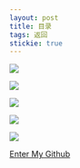 ```yaml
---
layout: post
title: 目录
tags: 返回
stickie: true
---
```


<a href="https://17824909342.github.io/2017-12-23-hello-world11.html"><img src="http://image.baidu.com/search/detail?ct=503316480&z=&tn=baiduimagedetail&ipn=d&word=%E6%9E%97%E5%85%81%E5%84%BF%E5%9B%BE%E7%89%87&step_word=&ie=utf-8&in=&cl=2&lm=-1&st=undefined&hd=undefined&latest=undefined&copyright=undefined&cs=3269968518,1860169131&os=3270280953,2686373731&simid=3497084038,547294245&pn=17&rn=1&di=5530&ln=2020&fr=&fmq=1566210917929_R&fm=&ic=undefined&s=undefined&se=&sme=&tab=0&width=300&height=300&face=undefined&is=0,0&istype=0&ist=&jit=&bdtype=11&spn=0&pi=0&gsm=5&hs=2&objurl=http%3A%2F%2Fwx4.sinaimg.cn%2Fthumb300%2F6d9acbe1ly1g4oz532vytj20qo0f0479.jpg&rpstart=0&rpnum=0&adpicid=0&force=undefined"> </a>

<a href="https://17824909342.github.io/2017-12-23-hello-world22.html"><img src="https://17824909342.github.io/Screenshot_2019-08-19-11-50-37-0327851336.png"></a>

<a href="https://17824909342.github.io/2017-12-23-hello-world33.html"><img src="http://wx4.sinaimg.cn/thumb300/8426f136gy1g5eeam421vj215o0rs45k.jpg"></a> 

<a href="https://17824909342.github.io/2017-12-23-hello-world34.html"><img src="https://timgsa.baidu.com/timg?image&quality=80&size=b9999_10000&sec=1566192165375&di=1bdb0f28782f3412eb69497ae2efef65&imgtype=0&src=http%3A%2F%2Fb-ssl.duitang.com%2Fuploads%2Fitem%2F201503%2F13%2F20150313081624_5LiWk.jpeg"> 
</a>

<a href="https://17824909342.github.io/2017-12-23-hello-world35.html"><img src="https://timgsa.baidu.com/timg?image&quality=80&size=b9999_10000&sec=1566197552261&di=c775f2b7fc8a8cf13ffa1ece62583f18&imgtype=0&src=http%3A%2F%2Fb-ssl.duitang.com%2Fuploads%2Fitem%2F201804%2F29%2F20180429134825_PJnzF.jpeg"> </a>

<a href ="https://github.com/17824909342">Enter My Github</a>  

